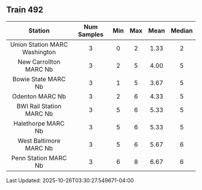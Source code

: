## Train 492

| Station | Num Samples | Min | Max | Mean | Median |
| :-----: | :---------: | :-: | :-: | :--: | :----: |
| Union Station MARC Washington | 3 | 0 | 2 | 1.33 | 2 |
| New Carrollton MARC Nb | 3 | 2 | 5 | 4.00 | 5 |
| Bowie State MARC Nb | 3 | 1 | 5 | 3.67 | 5 |
| Odenton MARC Nb | 3 | 2 | 6 | 4.33 | 5 |
| BWI Rail Station MARC Nb | 3 | 5 | 6 | 5.33 | 5 |
| Halethorpe MARC Nb | 3 | 5 | 6 | 5.33 | 5 |
| West Baltimore MARC Nb | 3 | 5 | 6 | 5.67 | 6 |
| Penn Station MARC Nb | 3 | 6 | 8 | 6.67 | 6 |


Last Updated: 2025-10-26T03:30:27.549671-04:00